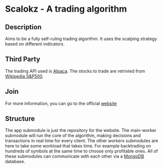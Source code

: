 # Scalokz - A trading algorithm
## Description
Aims to be a fully self-ruling trading algorithm. It uses the scalping strategy based on different indicators.
## Third Party
The trading API used is [Alpaca](https://github.com/alpacahq/alpaca-trade-api-python). The stocks to trade are retrivied from [Wikipedia S&P500](https://en.wikipedia.org/wiki/List_of_S%26P_500_companies).
## Join
For more information, you can go to the official [website](https://www.scalokz.com)
## Structure
The app submodule is just the repository for the website.
The main-worker submodule will run the core of the algorithm, making decisions and transactions in real time for every client.
The other workers submodules are here to take some workload that takes time. For example backtrading on hundreds of symbols at the same time to choose only profitable ones.
All of these submodules can communicate with each other via a [MongoDB](https://www.mongodb.com/) database.
